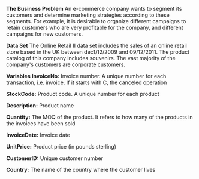 **The Business Problem**
An e-commerce company wants to segment its customers and determine marketing strategies according to these segments.
For example, it is desirable to organize different campaigns to retain customers who are very profitable for the company, and different campaigns for new customers.

**Data Set**
The Online Retail II data set includes the sales of an online retail store based in the UK between dec1/12/2009 and 09/12/2011. The product catalog of this company includes souvenirs. The vast majority of the company's customers are corporate customers.

**Variables**
**InvoiceNo:** Invoice number. A unique number for each transaction, i.e. invoice. If it starts with C, the canceled operation

**StockCode:** Product code. A unique number for each product

**Description:** Product name

**Quantity:** The MOQ of the product. It refers to how many of the products in the invoices have been sold

**InvoiceDate:** Invoice date

**UnitPrice:** Product price (in pounds sterling)

**CustomerID:** Unique customer number

**Country:** The name of the country where the customer lives

